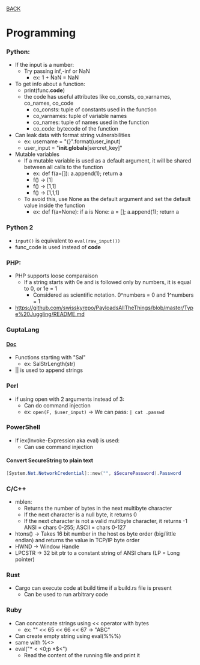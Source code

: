 [BACK](../README.md)
# Programming

### Python:
- If the input is a number:
  - Try passing inf,-inf or NaN
    - ex: 1 + NaN = NaN
- To get info about a function:
  - print(func.__code__)
  - the code has useful attributes like co_consts, co_varnames, co_names, co_code
    - co_consts: tuple of constants used in the function
    - co_varnames: tuple of variable names
    - co_names: tuple of names used in the function
    - co_code: bytecode of the function
- Can leak data with format string vulnerabilities
  - ex: username = "{}".format(user_input)
  - user_input = "__init__.__globals__[sercret_key]"
- Mutable variables
  - If a mutable variable is used as a default argument, it will be shared between all calls to the function
    - ex: def f(a=[]): a.append(1); return a
    - f() -> [1]
    - f() -> [1,1]
    - f() -> [1,1,1]
  - To avoid this, use None as the default argument and set the default value inside the function
    - ex: def f(a=None): if a is None: a = []; a.append(1); return a
### Python 2
- `input()` is equivalent to `eval(raw_input())`
- func_code is used instead of __code__
  
### PHP:
- PHP supports loose comparaison
  - If a string starts with 0e and is followed only by numbers, it is equal to 0, or 1e = 1
    - Considered as scientific notation. 0^numbers = 0 and 1^numbers = 1
- https://github.com/swisskyrepo/PayloadsAllTheThings/blob/master/Type%20Juggling/README.md

### GuptaLang

#### [Doc](https://samples.tdcommunity.net/samples/TDMobile/Documents/OpenText%20Gupta%20TD%20Mobile%20Primer.pdf)

- Functions starting with "Sal"
  - ex: SalStrLength(str)
- || is used to append strings

### Perl
- if using open with 2 arguments instead of 3:
  - Can do command injection
  - ex: `open(F, $user_input)` -> We can pass: `| cat .passwd`

### PowerShell

- If iex(Invoke-Expression aka eval) is used:
  - Can use command injection 
  
#### Convert SecureString to plain text
```powershell
[System.Net.NetworkCredential]::new("", $SecurePassword).Password
```


### C/C++

- mblen:
  - Returns the number of bytes in the next multibyte character
  - If the next character is a null byte, it returns 0
  - If the next character is not a valid multibyte character, it returns -1
  ANSI = chars 0-255; ASCII = chars 0-127
- htons() -> Takes 16 bit number in the host os byte order (big/little endian) and returns the value in TCP/IP byte order
- HWND -> Window Handle
- LPCSTR -> 32 bit ptr to a constant string of ANSI chars (LP = Long pointer)

### Rust
- Cargo can execute code at build time if a build.rs file is present
  - Can be used to run arbitrary code

### Ruby
- Can concatenate strings using << operator with bytes
  - ex: "" << 65 << 66 << 67 -> "ABC"
- Can create empty string using eval(%%%)
- same with %<>
- eval("$*<<$0;p *$<")
  - Read the content of the running file and print it 
